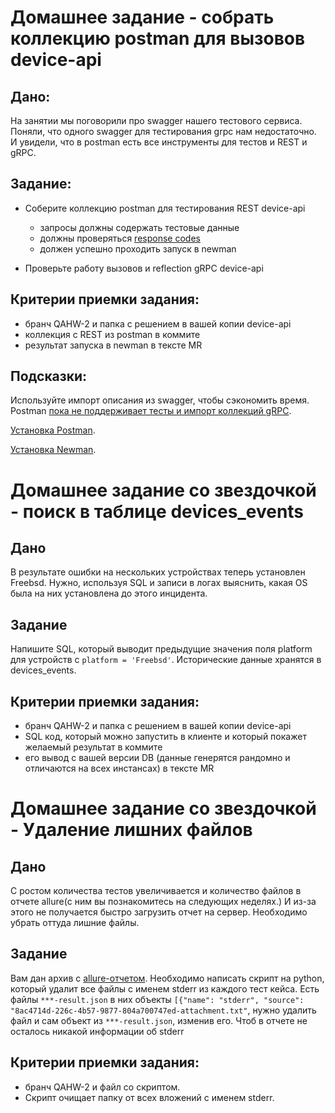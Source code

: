 # Домашнее задание - собрать коллекцию postman для вызовов device-api

## Дано:

На занятии мы поговорили про swagger нашего тестового сервиса. Поняли, что одного swagger для тестирования grpc нам недостаточно. И увидели, что в postman есть все инструменты для тестов и REST и gRPC.

## Задание:

- Соберите коллекцию postman для тестирования REST device-api
    - запросы должны содержать тестовые данные
    - должны проверяться [response codes](https://learning.postman.com/docs/writing-scripts/script-references/test-examples/#getting-started-with-tests)
    - должен успешно проходить запуск в newman

- Проверьте работу вызовов и reflection gRPC device-api


## Критерии приемки задания:

- бранч QAHW-2 и папка с решением в вашей копии device-api
- коллекция c REST из postman в коммите
- результат запуска в newman в тексте MR

## Подсказки:

Используйте импорт описания из swagger, чтобы сэкономить время. Postman [пока не поддерживает тесты и импорт коллекций gRPC](https://blog.postman.com/postman-now-supports-grpc/).

[Установка Postman](https://learning.postman.com/docs/getting-started/installation-and-updates/#contents).

[Установка Newman](https://learning.postman.com/docs/running-collections/using-newman-cli/command-line-integration-with-newman/).


# Домашнее задание со звездочкой - поиск в таблице devices_events

## Дано

В результате ошибки на нескольких устройствах теперь установлен Freebsd. Нужно, используя SQL и записи в логах выяснить, какая OS была на них установлена до этого инцидента.

## Задание

Напишите SQL, который выводит предыдущие значения поля platform для устройств с `platform = 'Freebsd'`. Исторические данные хранятся в devices_events.


## Критерии приемки задания:

- бранч QAHW-2 и папка с решением в вашей копии device-api
- SQL код, который можно запустить в клиенте и который покажет желаемый результат в коммите
- его вывод с вашей версии DB (данные генерятся рандомно и отличаются на всех инстансах) в тексте MR 


# Домашнее задание со звездочкой - Удаление лишних файлов

## Дано

С ростом количества тестов увеличивается и количество файлов в отчете allure(с ним вы познакомитесь на следующих неделях.)
И из-за этого не получается быстро загрузить отчет на сервер. Необходимо убрать оттуда лишние файлы.

## Задание

Вам дан архив с [allure-отчетом](https://gitlab.ozon.dev/qa/classroom-5/Week-2/Homework/-/blob/main/allure-results.zip). 
Необходимо написать скрипт на python, который удалит все файлы с именем stderr из каждого тест кейса. 
Есть файлы `***-result.json` в них объекты `[{"name": "stderr", "source": "8ac4714d-226c-4b57-9877-804a700747ed-attachment.txt"`,
нужно удалить файл и сам объект из `***-result.json`, изменив его. Чтоб в отчете не осталось никакой информации об stderr


## Критерии приемки задания:

- бранч QAHW-2 и файл со скриптом.
- Скрипт очищает папку от всех вложений с именем stderr.

